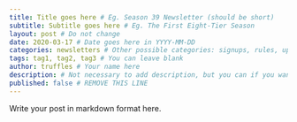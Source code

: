 ```yaml
---
title: Title goes here # Eg. Season 39 Newsletter (should be short)
subtitle: Subtitle goes here # Eg. The First Eight-Tier Season
layout: post # Do not change
date: 2020-03-17 # Date goes here in YYYY-MM-DD
categories: newsletters # Other possible categories: signups, rules, updates
tags: tag1, tag2, tag3 # You can leave blank
author: truffles # Your name here
description: # Not necessary to add description, but you can if you want
published: false # REMOVE THIS LINE
---
```


Write your post in markdown format here.
